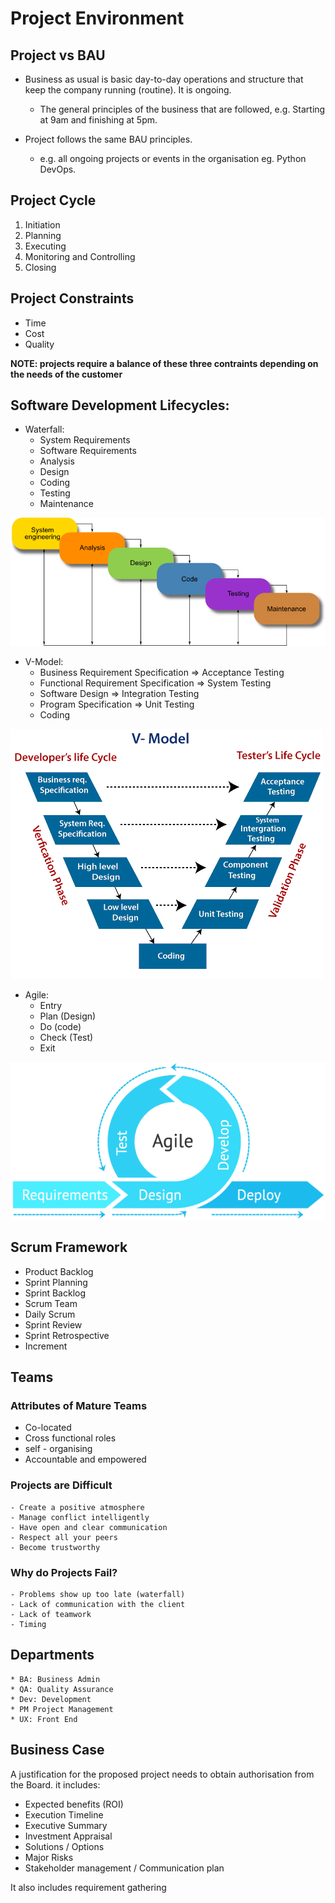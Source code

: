 # Project Environment

## Project vs BAU

* Business as usual is basic day-to-day operations and structure that keep the company running (routine). It is ongoing.
	- The general principles of the business that are followed, e.g. Starting at 9am and finishing at 5pm.

* Project follows the same BAU principles.
	- e.g. all ongoing projects or events in the organisation eg. Python DevOps.


## Project Cycle

1. Initiation
2. Planning
3. Executing
4. Monitoring and Controlling
5. Closing


## Project Constraints

* Time 
* Cost
* Quality

**NOTE: projects require a balance of these three contraints depending on the needs of the customer**

## Software Development Lifecycles:

* Waterfall:
	- System Requirements
	- Software Requirements
	- Analysis
	- Design
	- Coding
	- Testing 
	- Maintenance

![](waterfall.png)

* V-Model:
	- Business Requirement Specification => Acceptance Testing
	- Functional Requirement Specification => System Testing
	- Software Design => Integration Testing
	- Program Specification => Unit Testing
	- Coding


![](vmodel.png)

* Agile:
	- Entry
	- Plan (Design)
	- Do (code)
	- Check (Test)
	- Exit

![](agile.png)


## Scrum Framework

* Product Backlog
* Sprint Planning
* Sprint Backlog
* Scrum Team
* Daily Scrum
* Sprint Review
* Sprint Retrospective
* Increment


## Teams

### Attributes of Mature Teams

* Co-located
* Cross functional roles
* self - organising
* Accountable and empowered


### Projects are Difficult
	- Create a positive atmosphere
	- Manage conflict intelligently
	- Have open and clear communication
	- Respect all your peers
	- Become trustworthy

### Why do Projects Fail?
	- Problems show up too late (waterfall)
	- Lack of communication with the client
	- Lack of teamwork
	- Timing


## Departments

	* BA: Business Admin
	* QA: Quality Assurance
	* Dev: Development
	* PM Project Management
	* UX: Front End

## Business Case

 A justification for the proposed project needs to obtain authorisation from the Board. it includes:

* Expected benefits (ROI)
* Execution Timeline
* Executive Summary
* Investment Appraisal
* Solutions / Options
* Major Risks
* Stakeholder management / Communication plan


It also includes requirement gathering



